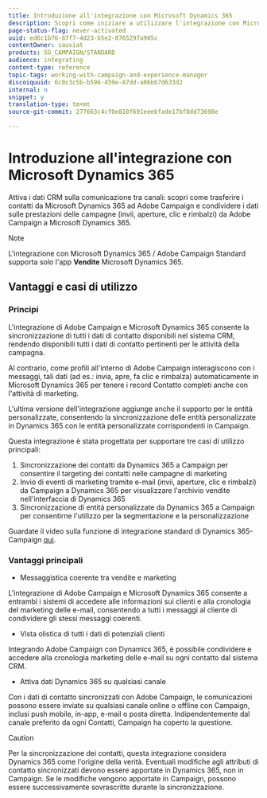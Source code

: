 ```yaml
---
title: Introduzione all'integrazione con Microsoft Dynamics 365
description: Scopri come iniziare a utilizzare l'integrazione con Microsoft Dynamics 365
page-status-flag: never-activated
uuid: ed6c1b76-87f7-4d23-b5e2-0765297a905c
contentOwner: sauviat
products: SG_CAMPAIGN/STANDARD
audience: integrating
content-type: reference
topic-tags: working-with-campaign-and-experience-manager
discoiquuid: 6c0c3c5b-b596-459e-87dd-a06bb7d633d2
internal: n
snippet: y
translation-type: tm+mt
source-git-commit: 277663c4cf0e810f691eeebfade17bf8dd73698e

---
```



# Introduzione all&#39;integrazione con Microsoft Dynamics 365

Attiva i dati CRM sulla comunicazione tra canali: scopri come trasferire i contatti da Microsoft Dynamics 365 ad Adobe Campaign e condividere i dati sulle prestazioni delle campagne (invii, aperture, clic e rimbalzi) da Adobe Campaign a Microsoft Dynamics 365.

>[!NOTE]
>
>L&#39;integrazione con Microsoft Dynamics 365 / Adobe Campaign Standard supporta solo l&#39;app **Vendite** Microsoft Dynamics 365.

## Vantaggi e casi di utilizzo

### Principi

L&#39;integrazione di Adobe Campaign e Microsoft Dynamics 365 consente la sincronizzazione di tutti i dati di contatto disponibili nel sistema CRM, rendendo disponibili tutti i dati di contatto pertinenti per le attività della campagna.

Al contrario, come profili all&#39;interno di Adobe Campaign interagiscono con i messaggi, tali dati (ad es.: invia, apre, fa clic e rimbalza) automaticamente in Microsoft Dynamics 365 per tenere i record Contatto completi anche con l&#39;attività di marketing.

L&#39;ultima versione dell&#39;integrazione aggiunge anche il supporto per le entità personalizzate, consentendo la sincronizzazione delle entità personalizzate in Dynamics 365 con le entità personalizzate corrispondenti in Campaign.

Questa integrazione è stata progettata per supportare tre casi di utilizzo principali:

1. Sincronizzazione dei contatti da Dynamics 365 a Campaign per consentire il targeting dei contatti nelle campagne di marketing
1. Invio di eventi di marketing tramite e-mail (invii, aperture, clic e rimbalzi) da Campaign a Dynamics 365 per visualizzare l&#39;archivio vendite nell&#39;interfaccia di Dynamics 365
1. Sincronizzazione di entità personalizzate da Dynamics 365 a Campaign per consentirne l&#39;utilizzo per la segmentazione e la personalizzazione

Guardate il video sulla funzione di integrazione standard di Dynamics 365-Campaign [qui](https://helpx.adobe.com/campaign/kt/acs/using/acs-ms-dynamics-crm-connector-tutorial.html).

### Vantaggi principali

* Messaggistica coerente tra vendite e marketing

L&#39;integrazione di Adobe Campaign e Microsoft Dynamics 365 consente a entrambi i sistemi di accedere alle informazioni sui clienti e alla cronologia del marketing delle e-mail, consentendo a tutti i messaggi al cliente di condividere gli stessi messaggi coerenti.

* Vista olistica di tutti i dati di potenziali clienti

Integrando Adobe Campaign con Dynamics 365, è possibile condividere e accedere alla cronologia marketing delle e-mail su ogni contatto dal sistema CRM.

* Attiva dati Dynamics 365 su qualsiasi canale

Con i dati di contatto sincronizzati con Adobe Campaign, le comunicazioni possono essere inviate su qualsiasi canale online o offline con Campaign, inclusi push mobile, in-app, e-mail o posta diretta. Indipendentemente dal canale preferito da ogni Contatti, Campaign ha coperto la questione.

>[!CAUTION]
>
>Per la sincronizzazione dei contatti, questa integrazione considera Dynamics 365 come l&#39;origine della verità.  Eventuali modifiche agli attributi di contatto sincronizzati devono essere apportate in Dynamics 365, non in Campaign.  Se le modifiche vengono apportate in Campaign, possono essere successivamente sovrascritte durante la sincronizzazione.
